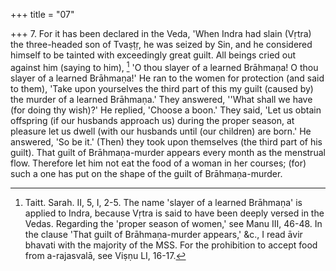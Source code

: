 +++
title = "07"

+++
7. For it has been declared in the Veda, 'When Indra had slain (Vṛtra) the three-headed son of Tvaṣṭṛ, he was seized by Sin, and he considered himself to be tainted with exceedingly great guilt. All beings cried out against him (saying to him), [^7]  'O thou slayer of a learned Brāhmaṇa! O thou slayer of a learned Brāhmaṇa!' He ran to the women for protection (and said to them), 'Take upon yourselves the third part of this my guilt (caused by) the murder of a learned Brāhmaṇa.' They answered, ''What shall we have (for doing thy wish)?' He replied, 'Choose a boon.' They said, 'Let us obtain offspring (if our husbands approach us) during the proper season, at pleasure let us dwell (with our husbands until (our children) are born.' He answered, 'So be it.' (Then) they took upon themselves (the third part of his guilt). That guilt of Brāhmaṇa-murder appears every month as the menstrual flow. Therefore let him not eat the food of a woman in her courses; (for) such a one has put on the shape of the guilt of Brāhmaṇa-murder.


[^7]:  Taitt. Sarah. II, 5, I, 2-5. The name 'slayer of a learned Brāhmaṇa' is applied to Indra, because Vṛtra is said to have been deeply versed in the Vedas. Regarding the 'proper season of women,' see Manu III, 46-48. In the clause 'That guilt of Brāhmaṇa-murder appears,' &c., I read āvir bhavati with the majority of the MSS. For the prohibition to accept food from a-rajasvalā, see Viṣṇu LI, 16-17.
